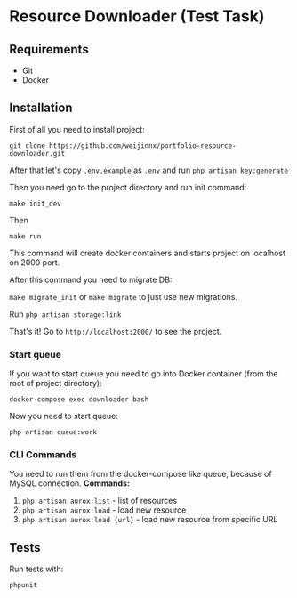 # Resource Downloader (Test Task)

## Requirements

- Git
- Docker

## Installation

First of all you need to install project:

``git clone https://github.com/weijinnx/portfolio-resource-downloader.git``

After that let's copy ``.env.example`` as ``.env`` and run ``php artisan key:generate``

Then you need go to the project directory and run init command:

``make init_dev``

Then

``make run``

This command will create docker containers and starts project on localhost on 2000 port.

After this command you need to migrate DB:

``make migrate_init`` or ``make migrate``  to just use new migrations.

Run ``php artisan storage:link``

That's it! Go to ``http://localhost:2000/`` to see the project.

### Start queue

If you want to start queue you need to go into Docker container (from the root of project directory):

``docker-compose exec downloader bash``

Now you need to start queue:

``php artisan queue:work``

### CLI Commands

You need to run them from the docker-compose like queue, because of MySQL connection. **Commands:**

1. ``php artisan aurox:list`` - list of resources
2. ``php artisan aurox:load`` - load new resource
3. ``php artisan aurox:load {url}`` - load new resource from specific URL

## Tests

Run tests with:

``phpunit``
